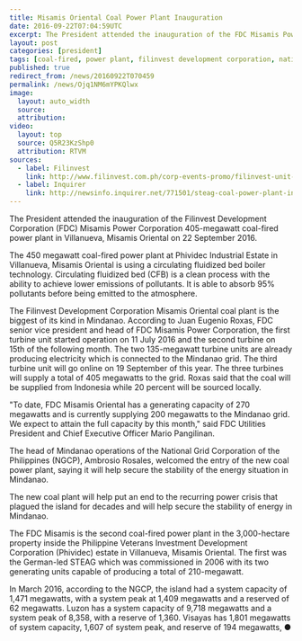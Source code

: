 ```yaml
---
title: Misamis Oriental Coal Power Plant Inauguration
date: 2016-09-22T07:04:59UTC
excerpt: The President attended the inauguration of the FDC Misamis Power Corporation 405-megawatt coal-fired power plant in Villanueva, Misamis Oriental on 22 September 2016.
layout: post
categories: [president]
tags: [coal-fired, power plant, filinvest development corporation, national grid corporation of the philippines, mindanao, misamis, misamis oriental]
published: true
redirect_from: /news/20160922T070459
permalink: /news/Ojq1NM6mYPKQlwx
image:
  layout: auto_width
  source: 
  attribution: 
video:
  layout: top
  source: Q5R23KzShp0 
  attribution: RTVM
sources:
  - label: Filinvest
    link: http://www.filinvest.com.ph/corp-events-promo/filinvest-unit-completes-405-mw-power-plant
  - label: Inquirer 
    link: http://newsinfo.inquirer.net/771501/steag-coal-power-plant-in-misamis-oriental-back-to-normal-operations
---
```


The President attended the inauguration of the Filinvest Development Corporation (FDC) Misamis Power Corporation 405-megawatt coal-fired power plant in Villanueva, Misamis Oriental on 22 September 2016.

The 450 megawatt coal-fired power plant at Phividec Industrial Estate in Villanueva, Misamis Oriental is using a circulating fluidized bed boiler technology.
Circulating fluidized bed (CFB) is a clean process with the ability to achieve lower emissions of pollutants.
It is able to absorb 95% pollutants before being emitted to the atmosphere.

The Filinvest Development Corporation Misamis Oriental coal plant is the biggest of its kind in Mindanao.
According to Juan Eugenio Roxas, FDC senior vice president and head of FDC Misamis Power Corporation, the first turbine unit started operation on 11 July 2016 and the second turbine on 15th of the following month.
The two 135-megawatt turbine units are already producing electricity which is connected to the Mindanao grid.
The third turbine unit will go online on 19 September of this year.
The three turbines will supply a total of 405 megawatts to the grid.
Roxas said that the coal will be supplied from Indonesia while 20 percent will be sourced locally.

"To date, FDC Misamis Oriental has a generating capacity of 270 megawatts and is currently supplying 200 megawatts to the Mindanao grid. We expect to attain the full capacity by this month," said FDC Utilities President and Chief Executive Officer Mario Pangilinan.

The head of Mindanao operations of the National Grid Corporation of the Philippines (NGCP), Ambrosio Rosales, welcomed the entry of the new coal power plant, saying it will help secure the stability of the energy situation in Mindanao.

The new coal plant will help put an end to the recurring power crisis that plagued the island for decades and will help secure the stability of energy in Mindanao.

The FDC Misamis is the second coal-fired power plant in the 3,000-hectare property inside the Philippine Veterans Investment Development Corporation (Phividec) estate in Villanueva, Misamis Oriental.
The first was the German-led STEAG which was commissioned in 2006 with its two generating units capable of producing a total of 210-megawatt.

In March 2016, according to the NGCP, the island had a system capacity of 1,471 megawatts, with a system peak at 1,409 megawatts and a reserved of 62 megawatts.
Luzon has a system capacity of 9,718 megawatts and a system peak of 8,358, with a reserve of 1,360.
Visayas has 1,801 megawatts of system capacity, 1,607 of system peak, and reserve of 194 megawatts,
&#x25cf;


